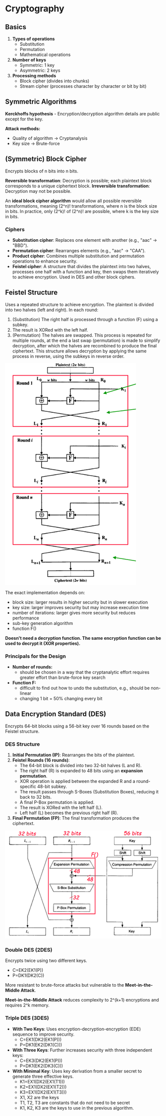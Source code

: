 # Cryptography

## Basics
1. **Types of operations**
    - Substitution
    - Permutation
    - Mathematical operations
2. **Number of keys**
    - Symmetric: 1 key
    - Asymmetric: 2 keys
3. **Processing methods**
    - Block cipher (divides into chunks)
    - Stream cipher (processes character by character or bit by bit)

## Symmetric Algorithms
**Kerckhoffs hypothesis** - Encryption/decryption algorithm details are public except for the key.

**Attack methods:**
- Quality of algorithm -> Cryptanalysis
- Key size -> Brute-force

## (Symmetric) Block Cipher
Encrypts blocks of n bits into n bits.

**Reversible transformation**: Decryption is possible; each plaintext block corresponds to a unique ciphertext block.
**Irreversible transformation**: Decryption may not be possible.

An **ideal block cipher algorithm** would allow all possible reversible transformations, meaning (2^n)! transformations, where n is the block size in bits. In practice, only (2^k)! of (2^n)! are possible, where k is the key size in bits.

### Ciphers
- **Substitution cipher**: Replaces one element with another (e.g., "aac" → "BBD").
- **Permutation cipher**: Rearranges elements (e.g., "aac" → "CAA").
- **Product cipher**: Combines multiple substitution and permutation operations to enhance security.
- **Feistel cipher**: A structure that divides the plaintext into two halves, processes one half with a function and key, then swaps them iteratively to achieve encryption. Used in DES and other block ciphers.
## Feistel Structure
Uses a repeated structure to achieve encryption. The plaintext is divided into two halves (left and right). In each round:
1. (Substitution) The right half is processed through a function (F) using a subkey.
2. The result is XORed with the left half.
3. (Permutation) The halves are swapped.
 This process is repeated for multiple rounds, at the end a last swap (permutation) is made to simplify decryption, after which the halves are recombined to produce the final ciphertext. This structure allows decryption by applying the same process in reverse, using the subkeys in reverse order.

![](./images/w1t-1.png)

The exact implementation depends on:
- block size: larger results in higher security but in slower execution
- key size: larger improves security but may increase execution time
- number of iterations: larger gives more security but reduces performance
- sub-key generation algorithm
- function F()

**Doesn't need a decryption function. The same encryption function can be used to decrypt it (XOR properties).**

### Principals for the Design
- **Number of rounds:**
	- should be chosen in a way that the cryptanalytic effort requires greater effort than brute-force key search
- **Function F:**
	- difficult to find out how to undo the substitution, e.g., should be non-linear
	- changing 1 bit = 50% changing every bit

## Data Encryption Standard (DES)
Encrypts 64-bit blocks using a 56-bit key over 16 rounds based on the Feistel structure.

### DES Structure
1. **Initial Permutation (IP)**: Rearranges the bits of the plaintext.
2. **Feistel Rounds (16 rounds)**:
    - The 64-bit block is divided into two 32-bit halves (L and R).
    - The right half (R) is expanded to 48 bits using an **expansion permutation**.
    - XOR operation is applied between the expanded R and a round-specific 48-bit subkey.
    - The result passes through S-Boxes (Substitution Boxes), reducing it back to 32 bits.
    - A final P-Box permutation is applied.
    - The result is XORed with the left half (L).
    - Left half (L) becomes the previous right half (R).
3. **Final Permutation (FP)**: The final transformation produces the ciphertext.

![](./images/w1t-2.png)

### Double DES (2DES)
Encrypts twice using two different keys.
- C=EK2(EK1(P))
- P=DK1(DK2(C))

More resistant to brute-force attacks but vulnerable to the **Meet-in-the-Middle Attack**.

**Meet-in-the-Middle Attack** reduces complexity to 2^(k+1) encryptions and requires 2^k memory.

### Triple DES (3DES)
- **With Two Keys**: Uses encryption-decryption-encryption (EDE) sequence to improve security.
	- C=EK1(DK2(EK1(P)))
	- P=DK1(EK2(DK1(C)))
- **With Three Keys**: Further increases security with three independent keys:
	- C=EK3(DK2(EK1(P)))
	- P=DK1(EK2(DK3(C)))
- **With Minimal Key**: Uses key derivation from a smaller secret to generate three effective keys.
	- K1=EX1(DX2(EX1(T1)))
	- K2=EX1(DX2(EX1(T2)))
	- K3=EX1(DX2(EX1(T3)))
	- X1, X2 are the keys
	- T1, T2, T3 are constants that do not need to be secret
	- K1, K2, K3 are the keys to use in the previous algorithm.